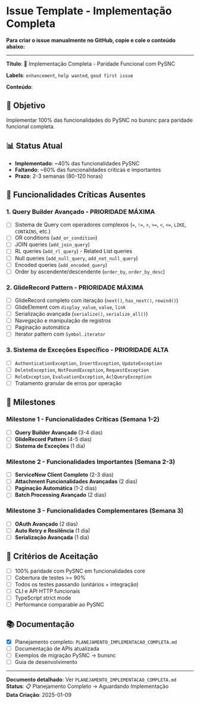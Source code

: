 # Issue Template - Implementação Completa

**Para criar o issue manualmente no GitHub, copie e cole o conteúdo abaixo:**

---

**Título**: 🚧 Implementação Completa - Paridade Funcional com PySNC

**Labels**: `enhancement`, `help wanted`, `good first issue`

**Conteúdo**:

## 🎯 Objetivo
Implementar 100% das funcionalidades do PySNC no bunsnc para paridade funcional completa.

## 📊 Status Atual
- **Implementado**: ~40% das funcionalidades PySNC
- **Faltando**: ~60% das funcionalidades críticas e importantes
- **Prazo**: 2-3 semanas (80-120 horas)

## 🚨 Funcionalidades Críticas Ausentes

### 1. Query Builder Avançado - PRIORIDADE MÁXIMA
- [ ] Sistema de Query com operadores complexos (`=`, `!=`, `>`, `>=`, `<`, `<=`, `LIKE`, `CONTAINS`, etc.)
- [ ] OR conditions (`add_or_condition`)
- [ ] JOIN queries (`add_join_query`) 
- [ ] RL queries (`add_rl_query`) - Related List queries
- [ ] Null queries (`add_null_query`, `add_not_null_query`)
- [ ] Encoded queries (`add_encoded_query`)
- [ ] Order by ascendente/descendente (`order_by`, `order_by_desc`)

### 2. GlideRecord Pattern - PRIORIDADE MÁXIMA
- [ ] GlideRecord completo com iteração (`next()`, `has_next()`, `rewind()`)
- [ ] GlideElement com `display_value`, `value`, `link`
- [ ] Serialização avançada (`serialize()`, `serialize_all()`)
- [ ] Navegação e manipulação de registros
- [ ] Paginação automática
- [ ] Iterator pattern com `Symbol.iterator`

### 3. Sistema de Exceções Específico - PRIORIDADE ALTA
- [ ] `AuthenticationException`, `InsertException`, `UpdateException`
- [ ] `DeleteException`, `NotFoundException`, `RequestException`
- [ ] `RoleException`, `EvaluationException`, `AclQueryException`
- [ ] Tratamento granular de erros por operação

## 📅 Milestones

### Milestone 1 - Funcionalidades Críticas (Semana 1-2)
- [ ] **Query Builder Avançado** (3-4 dias)
- [ ] **GlideRecord Pattern** (4-5 dias)  
- [ ] **Sistema de Exceções** (1 dia)

### Milestone 2 - Funcionalidades Importantes (Semana 2-3)
- [ ] **ServiceNow Client Completo** (2-3 dias)
- [ ] **Attachment Funcionalidades Avançadas** (2 dias)
- [ ] **Paginação Automática** (1-2 dias)
- [ ] **Batch Processing Avançado** (2 dias)

### Milestone 3 - Funcionalidades Complementares (Semana 3)
- [ ] **OAuth Avançado** (2 dias)
- [ ] **Auto Retry e Resilência** (1 dia)
- [ ] **Serialização Avançada** (1 dia)

## 🧪 Critérios de Aceitação
- [ ] 100% paridade com PySNC em funcionalidades core
- [ ] Cobertura de testes >= 90%
- [ ] Todos os testes passando (unitários + integração)
- [ ] CLI e API HTTP funcionais
- [ ] TypeScript strict mode
- [ ] Performance comparable ao PySNC

## 📚 Documentação
- [x] Planejamento completo: `PLANEJAMENTO_IMPLEMENTACAO_COMPLETA.md`
- [ ] Documentação de APIs atualizada
- [ ] Exemplos de migração PySNC → bunsnc
- [ ] Guia de desenvolvimento

---

**Documento detalhado**: Ver `PLANEJAMENTO_IMPLEMENTACAO_COMPLETA.md`  
**Status**: 📋 Planejamento Completo → Aguardando Implementação  
**Data Criação**: 2025-01-09
